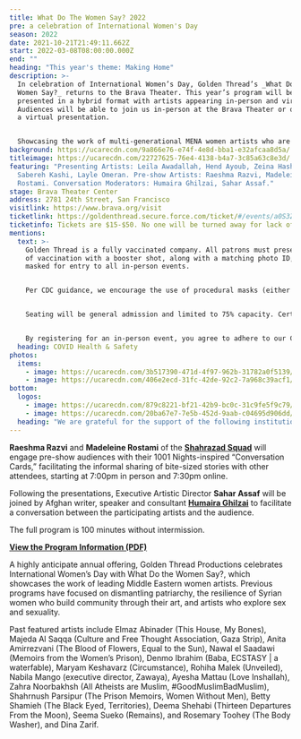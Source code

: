 ```yaml
---
title: What Do The Women Say? 2022
pre: a celebration of International Women's Day
season: 2022
date: 2021-10-21T21:49:11.662Z
start: 2022-03-08T08:00:00.000Z
end: ""
heading: "This year's theme: Making Home"
description: >-
  In celebration of International Women’s Day, Golden Thread’s _What Do the
  Women Say?_ returns to the Brava Theater. This year’s program will be
  presented in a hybrid format with artists appearing in-person and virtually.
  Audiences will be able to join us in-person at the Brava Theater or online for
  a virtual presentation.  


  Showcasing the work of multi-generational MENA women artists who are making home away from home, the program will feature a poetry reading by award-winning Lebanese poet **[Zeina Hashem Beck](www.zeinahashembeck.com/)**, a dramatic reading by Palestinian actor and playwright **[Hend Ayoub](https://www.hendayoub.com/)** from her one woman show *Home?*, a performance by Yemeni song writer and oud artist **[Layle Omeran](https://www.instagram.com/laylomer/?hl=en)** accompanied by cellist and composer **[Crystal Pascucci](https://www.crystalpascucci.com/)**, an excerpt from the documentary film by Iranian filmmaker **[Sabereh Kashi](https://www.filmmakerscollaborative.org/home-yet-far-away)** *Home Yet Far Away*, and a sneak peek into the rehearsal studio of Palestinian dancer **[Leila Awadallah](https://www.leilaawadallah.com/new-index)**.
background: https://ucarecdn.com/9a866e76-e74f-4e8d-bba1-e32afcaa8d5a/
titleimage: https://ucarecdn.com/22727625-76e4-4138-b4a7-3c85a63c8e3d/
featuring: "Presenting Artists: Leila Awadallah, Hend Ayoub, Zeina Hashem Beck,
  Sabereh Kashi, Layle Omeran. Pre-show Artists: Raeshma Razvi, Madeleine
  Rostami. Conversation Moderators: Humaira Ghilzai, Sahar Assaf."
stage: Brava Theater Center
address: 2781 24th Street, San Francisco
visitlink: https://www.brava.org/visit
ticketlink: https://goldenthread.secure.force.com/ticket/#/events/a0S3Z000007ZfF3UAK
ticketinfo: Tickets are $15-$50. No one will be turned away for lack of funds.
mentions:
  text: >-
    Golden Thread is a fully vaccinated company. All patrons must present proof
    of vaccination with a booster shot, along with a matching photo ID, and be
    masked for entry to all in-person events. 


    Per CDC guidance, we encourage the use of procedural masks (either alone or with a cloth mask on top) or a higher grade N95 or KN95 mask instead of cloth masks alone. Masks must be worn at all times in all areas of the theatre.


    Seating will be general admission and limited to 75% capacity. Certain seats will be designated to remain empty to ensure some social distancing between parties. Advanced purchase or registration is advised. 


    By registering for an in-person event, you agree to adhere to our COVID-19 health and safety protocols. For more health and safety information, click [here](https://goldenthread.org/posts/health-safety-protocols/).
  heading: COVID Health & Safety
photos:
  items:
    - image: https://ucarecdn.com/3b517390-471d-4f97-962b-31782a0f5139/
    - image: https://ucarecdn.com/406e2ecd-31fc-42de-92c2-7a968c39acf1/
bottom:
  logos:
    - image: https://ucarecdn.com/879c8221-bf21-42b9-bc0c-31c9fe5f9c79/
    - image: https://ucarecdn.com/20ba67e7-7e5b-452d-9aab-c04695d906dd/
  heading: "We are grateful for the support of the following institutions:"
---
```

**Raeshma Razvi** and **Madeleine Rostami** of the **[Shahrazad Squad](https://shahrazadsquad.org/)** will engage pre-show audiences with their 1001 Nights-inspired “Conversation Cards,” facilitating the informal sharing of bite-sized stories with other attendees, starting at 7:00pm in person and 7:30pm online.

Following the presentations, Executive Artistic Director **Sahar Assaf** will be joined by Afghan writer, speaker and consultant **[Humaira Ghilzai](https://www.humairaghilzai.com/)** to facilitate a conversation between the participating artists and the audience. 

The full program is 100 minutes without intermission.

<a href="/docs/WDTWSMakingHome_2022_Program.pdf">**View the Program Information (PDF)**</a>

A highly anticipate annual offering, Golden Thread Productions celebrates International Women’s Day with What Do the Women Say?, which showcases the work of leading Middle Eastern women artists. Previous programs have focused on dismantling patriarchy, the resilience of Syrian women who build community through their art, and artists who explore sex and sexuality.

Past featured artists include Elmaz Abinader (This House, My Bones), Majeda Al Saqqa (Culture and Free Thought Association, Gaza Strip), Anita Amirrezvani (The Blood of Flowers, Equal to the Sun), Nawal el Saadawi (Memoirs from the Women’s Prison), Denmo Ibrahim (Baba, ECSTASY | a waterfable), Maryam Keshavarz (Circumstance), Rohiha Malek (Unveiled), Nabila Mango (executive director, Zawaya), Ayesha Mattau (Love Inshallah), Zahra Noorbakhsh (All Atheists are Muslim, #GoodMuslimBadMuslim), Shahrnush Parsipur (The Prison Memoirs, Women Without Men), Betty Shamieh (The Black Eyed, Territories), Deema Shehabi (Thirteen Departures From the Moon), Seema Sueko (Remains), and Rosemary Toohey (The Body Washer), and Dina Zarif.
